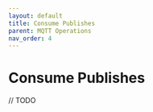 ```yaml
---
layout: default
title: Consume Publishes
parent: MQTT Operations
nav_order: 4
---
```


# Consume Publishes

// TODO
